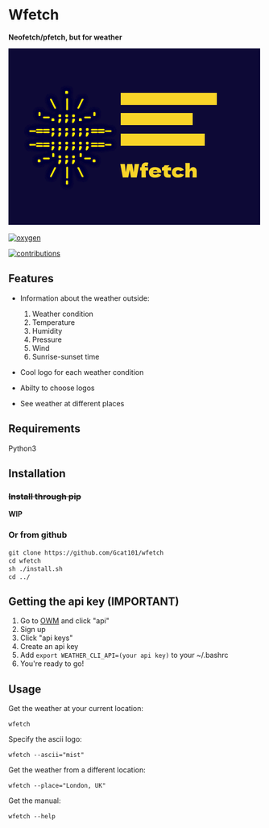 # Wfetch

**Neofetch/pfetch, but for weather**

![Logo](https://github.com/Gcat101/Wfetch/blob/master/Logo.png)

[![oxygen](https://forthebadge.com/images/badges/powered-by-oxygen.svg)](https://forthebadge.com)

[![contributions](https://img.shields.io/badge/contributions-welcome-green)](https://img.shields.io/badge/contributions-welcome-green)

## Features

- Information about the weather outside:
    1. Weather condition
    2. Temperature
    3. Humidity
    4. Pressure
    5. Wind
    6. Sunrise-sunset time

- Cool logo for each weather condition

- Abilty to choose logos

- See weather at different places

## Requirements

Python3

## Installation

### ~~Install through pip~~

**WIP**

### Or from github

```shell
git clone https://github.com/Gcat101/wfetch
cd wfetch
sh ./install.sh
cd ../
```

## Getting the api key (IMPORTANT)

1. Go to [OWM](https://openweathermap.org/) and click "api"
2. Sign up
3. Click "api keys"
4. Create an api key
5. Add `export WEATHER_CLI_API=(your api key)` to your ~/.bashrc
6. You're ready to go!

## Usage

Get the weather at your current location:

```shell
wfetch
```

Specify the ascii logo:

```shell
wfetch --ascii="mist"
```

Get the weather from a different location:

```shell
wfetch --place="London, UK"
```

Get the manual:

```shell
wfetch --help
```
